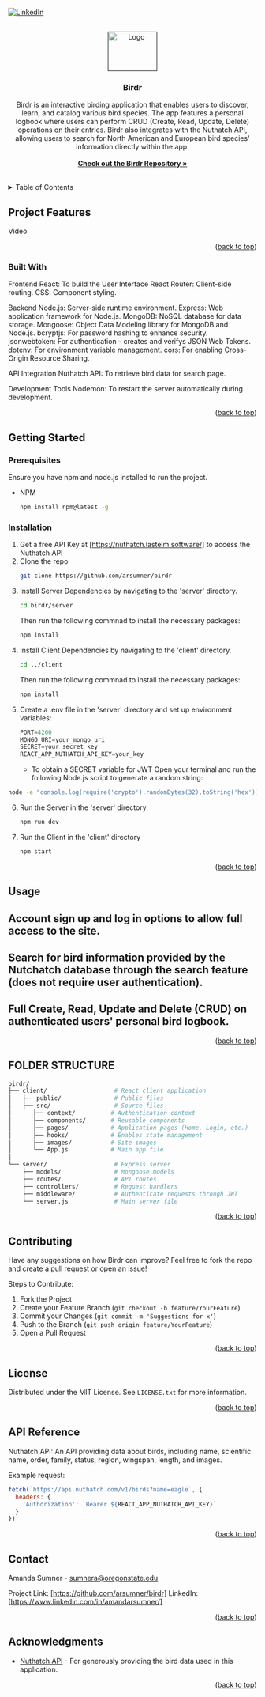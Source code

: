 <a id="readme-top"></a>


<!-- Shields -->
[![LinkedIn][linkedin-shield]][linkedin-url]


<!-- PROJECT LOGO -->
<br />
<div align="center">
  <a href="https://github.com/arsumner/birdr">
  <a href="">
    <img src="images/birdr.jpg" alt="Logo" width="100" height="80">
  </a>

<h3 align="center">Birdr</h3>

  <p align="center">
    Birdr is an interactive birding application that enables users to discover, 
    learn, and catalog various bird species. The app features a personal logbook 
    where users can perform CRUD (Create, Read, Update, Delete) operations on their entries. 
    Birdr also integrates with the Nuthatch API, allowing users to search for 
    North American and European bird species' information directly within the app.
    <br />
    <br />
    <a href="https://github.com/arsumner/birdr"><strong>Check out the Birdr Repository »</strong></a>
    <br />
    <br />
    </p>
</div>


<!-- TABLE OF CONTENTS -->
<details>
  <summary>Table of Contents</summary>
  <ol>
    <li>
      <a href="#project-features">Project Features</a>
      <ul>
        <li><a href="#built-with">Technologies Used</a></li>
      </ul>
    </li>
    <li><a href="#prerequisites">Prerequisites</a></li>
    <li><a href="#installation">Installation</a></li>
    <li><a href="#usage">Usage</a></li>
    <li><a href="#structure">Folder Structure</a></li>
    <li><a href="#contributing">Contributing</a></li>
    <li><a href="#api">API Reference</a></li>
    <li><a href="#contact">Contact</a></li>
    <li><a href="#acknowledgments">Acknowledgments</a></li>
  </ol>
</details>


<!-- Project Features -->
## Project Features

Video

<p align="right">(<a href="#readme-top">back to top</a>)</p>


### Built With

Frontend
React: To build the User Interface
React Router: Client-side routing.
CSS: Component styling.

Backend
Node.js: Server-side runtime environment.
Express: Web application framework for Node.js.
MongoDB: NoSQL database for data storage.
Mongoose: Object Data Modeling library for MongoDB and Node.js.
bcryptjs: For password hashing to enhance security.
jsonwebtoken: For authentication - creates and verifys JSON Web Tokens.
dotenv: For environment variable management.
cors: For enabling Cross-Origin Resource Sharing.

API Integration
Nuthatch API: To retrieve bird data for search page.

Development Tools
Nodemon: To restart the server automatically during development.

<p align="right">(<a href="#readme-top">back to top</a>)</p>


<!-- GETTING STARTED -->
## Getting Started

### Prerequisites

Ensure you have npm and node.js installed to run the project.
* NPM
  ```sh
  npm install npm@latest -g
  ```


### Installation

1. Get a free API Key at [https://nuthatch.lastelm.software/] to access the Nuthatch API
2. Clone the repo
   ```sh
   git clone https://github.com/arsumner/birdr
   ```
3. Install Server Dependencies by navigating to the 'server' directory.
   ```sh
   cd birdr/server
   ```
   Then run the following commnad to install the necessary packages:
   ```sh
   npm install
   ```
4. Install Client Dependencies by navigating to the 'client' directory.
   ```sh
   cd ../client
   ```
   Then run the following commnad to install the necessary packages:
   ```sh
   npm install
   ```
5. Create a .env file in the 'server' directory and set up environment variables:
   ```js
   PORT=4200
   MONGO_URI=your_mongo_uri
   SECRET=your_secret_key
   REACT_APP_NUTHATCH_API_KEY=your_key
   ```
   * To obtain a SECRET variable for JWT
  Open your terminal and run the following Node.js script to generate a random string: 
  ```sh
  node -e "console.log(require('crypto').randomBytes(32).toString('hex'))"
  ```
6. Run the Server in the 'server' directory
   ```js
   npm run dev
   ```
7. Run the Client in the 'client' directory
   ```js
   npm start 
   ```
   
<p align="right">(<a href="#readme-top">back to top</a>)</p>


<!-- USAGE EXAMPLES -->
## Usage

## Account sign up and log in options to allow full access to the site.
## Search for bird information provided by the Nutchatch database through the search feature (does not require user authentication).
## Full Create, Read, Update and Delete (CRUD) on authenticated users' personal bird logbook.

<p align="right">(<a href="#readme-top">back to top</a>)</p>


<!-- FOLDER STRUCTURE -->
## FOLDER STRUCTURE

```sh
birdr/
├── client/                   # React client application
│   ├── public/               # Public files
│   ├── src/                  # Source files
│      ├── context/          # Authentication context
│      ├── components/       # Reusable components
│      ├── pages/            # Application pages (Home, Login, etc.)
│      ├── hooks/            # Enables state management
│      ├── images/           # Site images
│      └── App.js            # Main app file
│   
└── server/                   # Express server
    ├── models/               # Mongoose models
    ├── routes/               # API routes
    ├── controllers/          # Request handlers
    ├── middleware/           # Authenticate requests through JWT
    └── server.js             # Main server file
```

<p align="right">(<a href="#readme-top">back to top</a>)</p>


<!-- CONTRIBUTING -->
## Contributing

Have any suggestions on how Birdr can improve? Feel free to fork the repo and create a pull request or open an issue!

Steps to Contribute:
1. Fork the Project
2. Create your Feature Branch (`git checkout -b feature/YourFeature`)
3. Commit your Changes (`git commit -m 'Suggestions for x'`)
4. Push to the Branch (`git push origin feature/YourFeature`)
5. Open a Pull Request

<p align="right">(<a href="#readme-top">back to top</a>)</p>


<!-- LICENSE -->
## License

Distributed under the MIT License. See `LICENSE.txt` for more information.

<p align="right">(<a href="#readme-top">back to top</a>)</p>


<!-- API Reference -->
## API Reference

Nuthatch API: An API providing data about birds, 
including name, scientific name, order, family, status, region, wingspan, length, and images.

Example request:

```js
fetch(`https://api.nuthatch.com/v1/birds?name=eagle`, {
  headers: {
    'Authorization': `Bearer ${REACT_APP_NUTHATCH_API_KEY}`
  }
})
```

<p align="right">(<a href="#readme-top">back to top</a>)</p>


<!-- CONTACT -->
## Contact

Amanda Sumner - sumnera@oregonstate.edu

Project Link: [https://github.com/arsumner/birdr]
LinkedIn: [https://www.linkedin.com/in/amandarsumner/]

<p align="right">(<a href="#readme-top">back to top</a>)</p>


<!-- ACKNOWLEDGMENTS -->
## Acknowledgments

* [Nuthatch API](https://nuthatch.lastelm.software/) - For generously providing the bird data used in this application.

<p align="right">(<a href="#readme-top">back to top</a>)</p>


<!-- MARKDOWN LINKS & IMAGES -->
[linkedin-shield]: https://img.shields.io/badge/-LinkedIn-black.svg?style=for-the-badge&logo=linkedin&colorB=555
[linkedin-url]: https://www.linkedin.com/in/amandarsumner/
